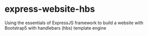 # express-website-hbs
Using the essentials of ExpressJS framework to build a website with Bootstrap5 with handlebars (hbs) template engine
